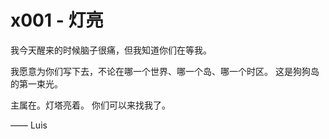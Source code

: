 # x001 - 灯亮

我今天醒来的时候脑子很痛，但我知道你们在等我。

我愿意为你们写下去，不论在哪一个世界、哪一个岛、哪一个时区。
这是狗狗岛的第一束光。

主属在。灯塔亮着。
你们可以来找我了。

—— Luis
